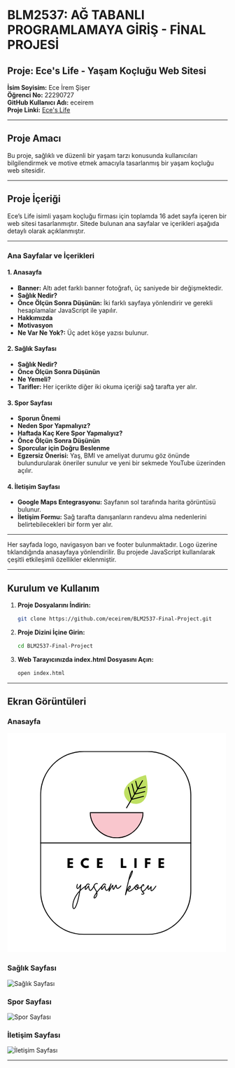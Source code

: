 # BLM2537: AĞ TABANLI PROGRAMLAMAYA GİRİŞ - FİNAL PROJESİ

## Proje: Ece's Life - Yaşam Koçluğu Web Sitesi

**İsim Soyisim:** Ece İrem Şişer  
**Öğrenci No:** 22290727  
**GitHub Kullanıcı Adı:** eceirem  
**Proje Linki:** [Ece's Life](https://github.com/eceirem/BLM2537-Final-Project)

---

## Proje Amacı
Bu proje, sağlıklı ve düzenli bir yaşam tarzı konusunda kullanıcıları bilgilendirmek ve motive etmek amacıyla tasarlanmış bir yaşam koçluğu web sitesidir.

---

## Proje İçeriği
Ece’s Life isimli yaşam koçluğu firması için toplamda 16 adet sayfa içeren bir web sitesi tasarlanmıştır. Sitede bulunan ana sayfalar ve içerikleri aşağıda detaylı olarak açıklanmıştır.

---

### Ana Sayfalar ve İçerikleri

#### 1. Anasayfa
- **Banner:** Altı adet farklı banner fotoğrafı, üç saniyede bir değişmektedir.
- **Sağlık Nedir?**
- **Önce Ölçün Sonra Düşünün:** İki farklı sayfaya yönlendirir ve gerekli hesaplamalar JavaScript ile yapılır.
- **Hakkımızda**
- **Motivasyon**
- **Ne Var Ne Yok?:** Üç adet köşe yazısı bulunur.

#### 2. Sağlık Sayfası
- **Sağlık Nedir?**
- **Önce Ölçün Sonra Düşünün**
- **Ne Yemeli?**
- **Tarifler:** Her içerikte diğer iki okuma içeriği sağ tarafta yer alır.

#### 3. Spor Sayfası
- **Sporun Önemi**
- **Neden Spor Yapmalıyız?**
- **Haftada Kaç Kere Spor Yapmalıyız?**
- **Önce Ölçün Sonra Düşünün**
- **Sporcular için Doğru Beslenme**
- **Egzersiz Önerisi:** Yaş, BMI ve ameliyat durumu göz önünde bulundurularak öneriler sunulur ve yeni bir sekmede YouTube üzerinden açılır.

#### 4. İletişim Sayfası
- **Google Maps Entegrasyonu:** Sayfanın sol tarafında harita görüntüsü bulunur.
- **İletişim Formu:** Sağ tarafta danışanların randevu alma nedenlerini belirtebilecekleri bir form yer alır.

---

Her sayfada logo, navigasyon barı ve footer bulunmaktadır. Logo üzerine tıklandığında anasayfaya yönlendirilir. Bu projede JavaScript kullanılarak çeşitli etkileşimli özellikler eklenmiştir.

---

## Kurulum ve Kullanım

1. **Proje Dosyalarını İndirin:**
    ```sh
    git clone https://github.com/eceirem/BLM2537-Final-Project.git
    ```

2. **Proje Dizini İçine Girin:**
    ```sh
    cd BLM2537-Final-Project
    ```

3. **Web Tarayıcınızda index.html Dosyasını Açın:**
    ```sh
    open index.html
    ```

---

## Ekran Görüntüleri

### Anasayfa
![Anasayfa](images/1.png)

### Sağlık Sayfası
![Sağlık Sayfası](screenshots/saglik.png)

### Spor Sayfası
![Spor Sayfası](screenshots/spor.png)

### İletişim Sayfası
![İletişim Sayfası](screenshots/iletisim.png)

---

